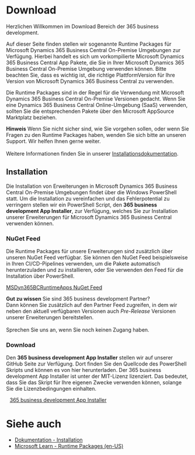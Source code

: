 # Download

Herzlichen Willkommen im Download Bereich der 365 business development.

Auf dieser Seite finden stellen wir sogenannte Runtime Packages für Microsoft Dynamics 365 Business Central On-Premise Umgebungen zur Verfügung. Hierbei handelt es sich um vorkompilierte Microsoft Dynamics 365 Business Central App Pakete, die Sie in Ihrer Microsoft Dynamics 365 Business Central On-Premise Umgebung verwenden können. 
Bitte beachten Sie, dass es wichtig ist, die richtige PlattformVersion für Ihre Version von Microsoft Dynamics 365 Business Central zu verwenden.

Die Runtime Packages sind in der Regel für die Verwendung mit Microsoft Dynamics 365 Business Central On-Premise Versionen gedacht. Wenn Sie eine Dynamics 365 Business Central Online-Umgebung (SaaS) verwenden, sollten Sie die entsprechenden Pakete über den Microsoft AppSource Marktplatz beziehen.

<div class="alert alert-info">
    <i class="fa-duotone fa-solid fa-circle-info fa-xl"></i>
    <strong>Hinweis</strong>
	Wenn Sie nicht sicher sind, wie Sie vorgehen sollen, oder wenn Sie Fragen zu den Runtime Packages haben, wenden Sie sich bitte an unseren Support. Wir helfen Ihnen gerne weiter.<br>
    <br>
    Weitere Informationen finden Sie in unserer <a href="https://docs.365businessdev.com/de-de/installation/introduction.html" target="_blank">Installationsdokumentation</a>.
</div>

## Installation 

Die Installation von Erweiterungen in Microsoft Dynamics 365 Business Central On-Premise Umgebungen findet über die Windows PowerShell statt. Um die Installation zu vereinfachen und das Fehlerpotential zu verringern stellen wir ein PowerShell Script, den **365 business development App Installer**, zur Verfügung, welches Sie zur Installation unserer Erweiterungen für Microsoft Dynamics 365 Business Central verwenden können.

### NuGet Feed

Die Runtime Packages für unsere Erweiterungen sind zusätzlich über unseren NuGet Feed verfügbar. Sie können den NuGet Feed beispielsweise in Ihren CI/CD-Pipelines verwenden, um die Pakete automatisch herunterzuladen und zu installieren, oder Sie verwenden den Feed für die Installation über PowerShell.

<i class="fa-duotone fa-light fa-box-open-full fa-xl" style="--fa-primary-color: #cda180; --fa-secondary-color: #cda180;"></i> [MSDyn365BCRuntimeApps NuGet Feed](https://dev.azure.com/365businessdev/Public/_artifacts/feed/MSDyn365BCRuntimeApps)
 
<div class="alert alert-notice">
    <i class="fa-duotone fa-solid fa-lightbulb fa-xl"></i>
    <strong>Gut zu wissen</strong>
    Sie sind 365 business development Partner?<br>Dann können Sie zusätzlich auf den Partner Feed zugreifen, in dem wir neben den aktuell verfügbaren Versionen auch <i>Pre-Release</i> Versionen unserer Erweiterungen bereitstellen.<br>
    <br>
    Sprechen Sie uns an, wenn Sie noch keinen Zugang haben.
</div>

### Download

Den **365 business development App Installer** stellen wir auf unserer GitHub Seite zur Verfügung. Dort finden Sie den Quellcode des PowerShell Skripts und können es von hier herunterladen. Der 365 business development App Installer ist unter der MIT-Lizenz lizenziert. Das bedeutet, dass Sie das Skript für Ihre eigenen Zwecke verwenden können, solange Sie die Lizenzbedingungen einhalten.

<span style="padding-left: 10px;"><a href="https://365businessdev.github.io/downloads/assets/Install-Apps.ps1" target="_blank">365 business development App Installer</a></span>

# Siehe auch

 - [Dokumentation - Installation](https://docs.365businessdev.com/de-de/installation/introduction.html)
 - [Microsoft Learn - Runtime Packages (en-US)](https://learn.microsoft.com/en-us/dynamics365/business-central/dev-itpro/developer/devenv-creating-runtime-packages)